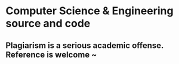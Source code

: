 # Computer Science & Engineering source and code

## Plagiarism is a serious academic offense. Reference is welcome ~
